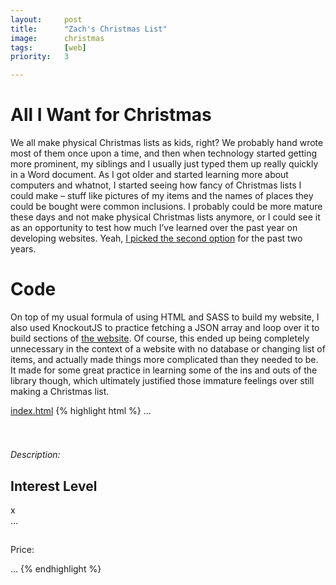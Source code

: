 ```yaml
---
layout:     post
title:      "Zach's Christmas List"
image:      christmas
tags:       [web]
priority:   3

---
```

# All I Want for Christmas

We all make physical Christmas lists as kids, right? We probably hand wrote most of them once upon a time, and then when technology started getting more prominent, my siblings and I usually just typed them up really quickly in a Word document. As I got older and started learning more about computers and whatnot, I started seeing how fancy of Christmas lists I could make – stuff like pictures of my items and the names of places they could be bought were common inclusions. I probably could be more mature these days and not make physical Christmas lists anymore, or I could see it as an opportunity to test how much I’ve learned over the past year on developing websites. Yeah, [I picked the second option](http://www.zachschristmaslist.com) for the past two years.

# Code
    
On top of my usual formula of using HTML and SASS to build my website, I also used KnockoutJS to practice fetching a JSON array and loop over it to build sections of [the website](https://github.com/lilweirdward/zachschristmaslist). Of course, this ended up being completely unnecessary in the context of a website with no database or changing list of items, and actually made things more complicated than they needed to be. It made for some great practice in learning some of the ins and outs of the library though, which ultimately justified those immature feelings over still making a Christmas list.

[index.html](https://github.com/lilweirdward/zachschristmaslist/blob/gh-pages/index.html)
{% highlight html %}
...
<div class="blackcover" data-bind="with: selectedItem">
    <div class="product">
        <img data-bind="attr: { src: imageSrc }" class="item">
        <div class="contained">
            <h1 id="product_name" data-bind="text: name"></h1>
            <a href="#" class="button"><span data-bind="text: price"></span></a>
            <p>
                <em>Description:</em> <span data-bind="html: description"></span>
            </p>
            <h2>Interest Level</h2>
            <div class="progress-wrap" data-bind="attr: { 'data-progress-percent': interestScore, title: interestScore() + '/10' }">
                <div class="progress-bar"></div>
            </div>
        </div>
        <span class="close">x</span>
    </div>
</div>
...
<div id="gadgets" class="category" data-bind="foreach: gadgets, afterAllRendered: gadgetsFinished">
    <div class="wrapper">
        <div class="item">
            <img data-bind="attr: { src: imageSrc }, click: $parent.selectItem">
            <h2 data-bind="text: name"></h2>
            <p>
                Price: <span data-bind="text: price"></span>
            </p>
        </div>
    </div>
</div>
...
<script type="text/javascript">
    function Item(data) {
        this.id = ko.observable(data.id);
        this.category = ko.observable(data.category);
        this.name = ko.observable(data.name);
        this.imageSrc = ko.observable(data.imageSrc);
        this.price = ko.observable(data.price);
        this.interestScore = ko.observable(data.interestScore);
        this.description = ko.observable(data.description);
    }

    function ChristmasListViewModel() {
        var self = this;
        self.gadgets = ko.observableArray([]);
        self.clothes = ko.observableArray([]);
        self.misc = ko.observableArray([]);
        self.selectedItem = ko.observable();
        var gadgetsUri = "https://rawgit.com/bonso/bonso.github.io/master/scripts/gadgets.json";
        var clothesUri = "https://rawgit.com/bonso/bonso.github.io/master/scripts/clothes.json";
        var miscUri = "https://rawgit.com/bonso/bonso.github.io/master/scripts/misc.json";

        self.selectItem = function(item) {
            self.selectedItem(item);
            $('.blackcover').addClass('on');
            $('.product span.close').click(function() {
                $('.blackcover').removeClass('on');
            });
            moveProgressBar();
            $(window).resize(function() {
                moveProgressBar();
            });
        }

        self.gadgetsFinished = function(value) {
            var container = document.querySelector('#gadgets');
            var msnry;
            // initialize Masonry after all images have loaded
            imagesLoaded( container, function() {
                msnry = new Masonry( container );
            });
        }

        self.clothesFinished = function(value) {
            var container = document.querySelector('#clothes');
            var msnry;
            // initialize Masonry after all images have loaded
            imagesLoaded( container, function() {
                msnry = new Masonry( container );
            });
        }

        self.miscFinished = function(value) {
            var container = document.querySelector('#misc');
            var msnry;
            // initialize Masonry after all images have loaded
            imagesLoaded( container, function() {
                msnry = new Masonry( container );
            });
        }

        $.getJSON(gadgetsUri, function(data) {
            var tempArray = [];
            $.each(data, function(i) {
                tempArray.push(new Item(data[i]));
            });
            self.gadgets(tempArray);
        });

        $.getJSON(clothesUri, function(data) {
            var tempArray = [];
            $.each(data, function(i) {
                tempArray.push(new Item(data[i]));
            });
            self.clothes(tempArray);
        });

        $.getJSON(miscUri, function(data) {
            var tempArray = [];
            $.each(data, function(i) {
                tempArray.push(new Item(data[i]));
            });
            self.misc(tempArray);
        });
    }

    ko.bindingHandlers.afterAllRendered = {
        update: function(el, va, ab) {
            ab().foreach && va()(ab().foreach());
        }
    }

    ko.applyBindings(new ChristmasListViewModel());

    function moveProgressBar() {
        var getPercent = (($('.progress-wrap').data('progress-percent') * 10) / 100);
        var getProgressWrapWidth = $('.progress-wrap').width();
        var progressTotal = getPercent * getProgressWrapWidth;
        $('.progress-bar').stop().animate({
            left: progressTotal
        }, 500);
    }

    $(document).ready(function() {
        if ($('html').hasClass('ie')) {
            window.location.replace('ie.html');
        }

        $.fn.snow({ newOn: 300 });

        // $(".category").mousewheel(function(event) {
        //  if (event.originalEvent.wheelDelta >= 0) {
        //      if ($(this).scrollLeft() > 0) {
        //          this.scrollLeft -= (event.deltaY * event.deltaFactor);
        //          event.preventDefault();
        //      }
        //  }
        //  else {
        //      if ($(this).scrollLeft() < (this.scrollWidth - $(this).width())) {
        //          this.scrollLeft -= (event.deltaY * event.deltaFactor);
        //          event.preventDefault();
        //      }
        //  }
        // });
    });
</script>
{% endhighlight %}